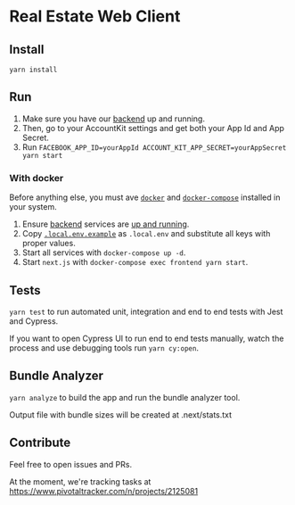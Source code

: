 # Real Estate Web Client

## Install

`yarn install`

## Run

1. Make sure you have our [backend][0] up and running.
1. Then, go to your AccountKit settings and get both your App Id and App Secret.
1. Run `FACEBOOK_APP_ID=yourAppId ACCOUNT_KIT_APP_SECRET=yourAppSecret yarn start`

### With docker

Before anything else, you must ave [`docker`][1]  and [`docker-compose`][2] installed in your system.

1. Ensure [backend][0] services are [up and running][3].
1. Copy [`.local.env.example`][4] as `.local.env` and substitute all keys with proper values.
1. Start all services with `docker-compose up -d`.
1. Start `next.js` with `docker-compose exec frontend yarn start`.

## Tests

`yarn test` to run automated unit, integration and end to end tests with Jest and Cypress.

If you want to open Cypress UI to run end to end tests manually, watch the process and use debugging tools run `yarn cy:open`.

## Bundle Analyzer

`yarn analyze` to build the app and run the bundle analyzer tool.

Output file with bundle sizes will be created at .next/stats.txt

## Contribute

Feel free to open issues and PRs.

At the moment, we're tracking tasks at https://www.pivotaltracker.com/n/projects/2125081

[0]: https://github.com/emcasa/backend
[1]: https://docs.docker.com/install/
[2]: https://docs.docker.com/compose/install/
[3]: https://github.com/emcasa/backend#using-docker
[4]: https://github.com/emcasa/frontend/blob/33bc74222d283892710e43fae58c2841588bf109/.local.env.example

